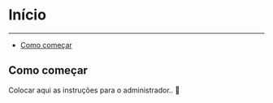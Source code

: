 # Início

---

- [Como começar](#como-comecar)

<a name="como-comecar"></a>
## Como começar

Colocar aqui as instruções para o administrador.. 🦊
